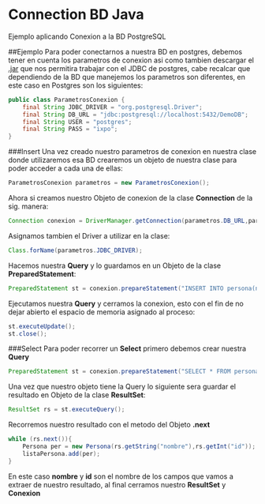 # Connection BD Java
Ejemplo aplicando Conexion a la BD PostgreSQL

##Ejemplo
Para poder conectarnos a nuestra BD en postgres, debemos tener en cuenta los parametros de conexion asi como tambien descargar el [.jar](http://mvnrepository.com/artifact/org.postgresql/postgresql/9.4.1207.jre7)
que nos permitira trabajar con el JDBC de postgres, cabe recalcar que dependiendo de la BD que manejemos los parametros son diferentes, en este caso en Postgres son los siguientes:
```java
public class ParametrosConexion {
    final String JDBC_DRIVER = "org.postgresql.Driver";
    final String DB_URL = "jdbc:postgresql://localhost:5432/DemoDB";
    final String USER = "postgres";
    final String PASS = "ixpo";
}
```

###Insert
Una vez creado nuestro parametros de conexion en nuestra clase donde utilizaremos esa BD crearemos un objeto de nuestra clase para poder 
acceder a cada una de ellas:
```java
ParametrosConexion parametros = new ParametrosConexion();
```
Ahora si creamos nuestro Objeto de conexion de la clase **Connection** de la sig. manera:
```java
Connection conexion = DriverManager.getConnection(parametros.DB_URL,parametros.USER,parametros.PASS)
```
Asignamos tambien el Driver a utilizar en la clase:
```java
Class.forName(parametros.JDBC_DRIVER);
```
Hacemos nuestra **Query** y lo guardamos en un Objeto de la clase **PreparedStatement**:
```java
PreparedStatement st = conexion.prepareStatement("INSERT INTO persona(nombre) VALUES('Ivan Gamaliel')");
```
Ejecutamos nuestra **Query** y cerramos la conexion, esto con el fin de no dejar abierto el espacio de memoria asignado al proceso:
```java
st.executeUpdate();
st.close();
```

###Select
Para poder recorrer un **Select** primero debemos crear nuestra **Query**
```java
PreparedStatement st = conexion.prepareStatement("SELECT * FROM persona");
```
Una vez que nuestro objeto tiene la Query lo siguiente sera guardar el resultado en Objeto de la clase **ResultSet**:
```java
ResultSet rs = st.executeQuery();
```
Recorremos nuestro resultado con el metodo del Objeto **.next**
```java
while (rs.next()){
    Persona per = new Persona(rs.getString("nombre"),rs.getInt("id"));
    listaPersona.add(per);
}
```
En este caso **nombre** y **id** son el nombre de los campos que vamos a extraer de nuestro resultado, al final cerramos nuestro
**ResultSet** y **Conexion**




